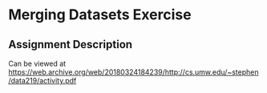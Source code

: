 # Merging Datasets Exercise
## Assignment Description
Can be viewed at https://web.archive.org/web/20180324184239/http://cs.umw.edu/~stephen/data219/activity.pdf
